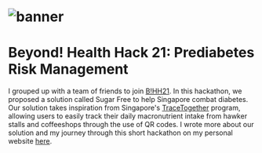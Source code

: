 # ![banner](Banner.png)

# Beyond! Health Hack 21: Prediabetes Risk Management

I grouped up with a team of friends to join [B!HH21](https://www.beyondhealthhack.com). In this hackathon, we proposed a solution called Sugar Free to help Singapore combat diabetes. Our solution takes inspiration from Singapore's [TraceTogether](https://www.tracetogether.gov.sg) program, allowing users to easily track their daily macronutrient intake from hawker stalls and coffeeshops through the use of QR codes. I wrote more about our solution and my journey through this short hackathon on my personal website [here](https://www.joshtyf.com/projects/beyond-health-hack-2021).

